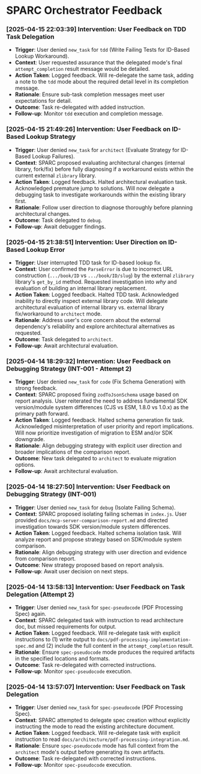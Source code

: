# SPARC Orchestrator Feedback
<!-- Entries below should be added reverse chronologically (newest first) -->
### [2025-04-15 22:03:39] Intervention: User Feedback on TDD Task Delegation
- **Trigger**: User denied `new_task` for `tdd` (Write Failing Tests for ID-Based Lookup Workaround).
- **Context**: User requested assurance that the delegated mode's final `attempt_completion` result message would be detailed.
- **Action Taken**: Logged feedback. Will re-delegate the same task, adding a note to the `tdd` mode about the required detail level in its completion message.
- **Rationale**: Ensure sub-task completion messages meet user expectations for detail.
- **Outcome**: Task re-delegated with added instruction.
- **Follow-up**: Monitor `tdd` execution and completion message.
### [2025-04-15 21:49:26] Intervention: User Feedback on ID-Based Lookup Strategy
- **Trigger**: User denied `new_task` for `architect` (Evaluate Strategy for ID-Based Lookup Failures).
- **Context**: SPARC proposed evaluating architectural changes (internal library, fork/fix) before fully diagnosing if a workaround exists within the current external `zlibrary` library.
- **Action Taken**: Logged feedback. Halted architectural evaluation task. Acknowledged premature jump to solutions. Will now delegate a debugging task to investigate workarounds within the existing library first.
- **Rationale**: Follow user direction to diagnose thoroughly before planning architectural changes.
- **Outcome**: Task delegated to `debug`.
- **Follow-up**: Await debugger findings.
### [2025-04-15 21:38:51] Intervention: User Direction on ID-Based Lookup Error
- **Trigger**: User interrupted TDD task for ID-based lookup fix.
- **Context**: User confirmed the `ParseError` is due to incorrect URL construction (`.../book/ID` vs `.../book/ID/slug`) by the external `zlibrary` library's `get_by_id` method. Requested investigation into *why* and evaluation of building an internal library replacement.
- **Action Taken**: Logged feedback. Halted TDD task. Acknowledged inability to directly inspect external library code. Will delegate architectural evaluation of internal library vs. external library fix/workaround to `architect` mode.
- **Rationale**: Address user's core concern about the external dependency's reliability and explore architectural alternatives as requested.
- **Outcome**: Task delegated to `architect`.
- **Follow-up**: Await architectural evaluation.
### [2025-04-14 18:29:32] Intervention: User Feedback on Debugging Strategy (INT-001 - Attempt 2)
- **Trigger**: User denied `new_task` for `code` (Fix Schema Generation) with strong feedback.
- **Context**: SPARC proposed fixing `zodToJsonSchema` usage based on report analysis. User reiterated the need to address fundamental SDK version/module system differences (CJS vs ESM, 1.8.0 vs 1.0.x) as the primary path forward.
- **Action Taken**: Logged feedback. Halted schema generation fix task. Acknowledged misinterpretation of user priority and report implications. Will now prioritize investigation of migration to ESM and/or SDK downgrade.
- **Rationale**: Align debugging strategy with explicit user direction and broader implications of the comparison report.
- **Outcome**: New task delegated to `architect` to evaluate migration options.
- **Follow-up**: Await architectural evaluation.
### [2025-04-14 18:27:50] Intervention: User Feedback on Debugging Strategy (INT-001)
- **Trigger**: User denied `new_task` for `debug` (Isolate Failing Schema).
- **Context**: SPARC proposed isolating failing schemas in `index.js`. User provided `docs/mcp-server-comparison-report.md` and directed investigation towards SDK version/module system differences.
- **Action Taken**: Logged feedback. Halted schema isolation task. Will analyze report and propose strategy based on SDK/module system comparison.
- **Rationale**: Align debugging strategy with user direction and evidence from comparison report.
- **Outcome**: New strategy proposed based on report analysis.
- **Follow-up**: Await user decision on next steps.
### [2025-04-14 13:58:13] Intervention: User Feedback on Task Delegation (Attempt 2)
- **Trigger**: User denied `new_task` for `spec-pseudocode` (PDF Processing Spec) again.
- **Context**: SPARC delegated task with instruction to read architecture doc, but missed requirements for output.
- **Action Taken**: Logged feedback. Will re-delegate task with explicit instructions to (1) write output to `docs/pdf-processing-implementation-spec.md` and (2) include the full content in the `attempt_completion` result.
- **Rationale**: Ensure `spec-pseudocode` mode produces the required artifacts in the specified locations and formats.
- **Outcome**: Task re-delegated with corrected instructions.
- **Follow-up**: Monitor `spec-pseudocode` execution.
### [2025-04-14 13:57:07] Intervention: User Feedback on Task Delegation
- **Trigger**: User denied `new_task` for `spec-pseudocode` (PDF Processing Spec).
- **Context**: SPARC attempted to delegate spec creation without explicitly instructing the mode to read the existing architecture document.
- **Action Taken**: Logged feedback. Will re-delegate task with explicit instruction to read `docs/architecture/pdf-processing-integration.md`.
- **Rationale**: Ensure `spec-pseudocode` mode has full context from the `architect` mode's output before generating its own artifacts.
- **Outcome**: Task re-delegated with corrected instructions.
- **Follow-up**: Monitor `spec-pseudocode` execution.